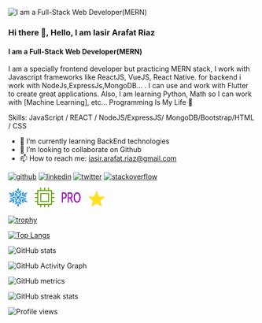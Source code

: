 
![I am a Full-Stack Web Developer(MERN)](https://i.ibb.co/JzP6dqc/Whats-App-Image-2021-11-28-at-2-48-03-PM-1.png)

### Hi there 👋, Hello, I am Iasir Arafat Riaz
#### I am a Full-Stack Web Developer(MERN)


I am a specially frontend developer but practicing MERN stack, I work with Javascript frameworks like ReactJS, VueJS, React Native. for backend i work with NodeJs,ExpressJs,MongoDB... . I can use and work with Flutter to create great applications. Also, I am learning Python, Math so I can work with [Machine Learning], etc... Programming Is My Life 👋

Skills: JavaScript / REACT / NodeJS/ExpressJS/ MongoDB/Bootstrap/HTML / CSS

- 🌱 I’m currently learning BackEnd technologies 
- 👯 I’m looking to collaborate on Github 
- 📫 How to reach me: iasir.arafat.riaz@gmail.com 


[<img src='https://cdn.jsdelivr.net/npm/simple-icons@3.0.1/icons/github.svg' alt='github' height='40'>](https://github.com/Iasir-Arafat-riaz)  [<img src='https://cdn.jsdelivr.net/npm/simple-icons@3.0.1/icons/linkedin.svg' alt='linkedin' height='40'>](https://www.linkedin.com/in/https://www.linkedin.com/in/iasir-arafat-riaz-a5a4811b8//)  [<img src='https://cdn.jsdelivr.net/npm/simple-icons@3.0.1/icons/twitter.svg' alt='twitter' height='40'>](https://twitter.com/https://twitter.com/Arafat_Riaz_CSE)  [<img src='https://cdn.jsdelivr.net/npm/simple-icons@3.0.1/icons/stackoverflow.svg' alt='stackoverflow' height='40'>](https://stackoverflow.com/users/https://stackoverflow.com/users/16838301/iasir-arafar-riaz)  

<a href='https://archiveprogram.github.com/'><img src='https://raw.githubusercontent.com/acervenky/animated-github-badges/master/assets/acbadge.gif' width='40' height='40'></a> <a href='https://docs.github.com/en/developers'><img src='https://raw.githubusercontent.com/acervenky/animated-github-badges/master/assets/devbadge.gif' width='40' height='40'></a> <a href='https://github.com/pricing'><img src='https://raw.githubusercontent.com/acervenky/animated-github-badges/master/assets/pro.gif' width='40' height='40'></a> <a href='https://stars.github.com/'><img src='https://raw.githubusercontent.com/acervenky/animated-github-badges/master/assets/starbadge.gif' width='35' height='35'></a> 

[![trophy](https://github-profile-trophy.vercel.app/?username=Iasir-Arafat-riaz)](https://github.com/ryo-ma/github-profile-trophy)

[![Top Langs](https://github-readme-stats.vercel.app/api/top-langs/?username=Iasir-Arafat-riaz)](https://github.com/anuraghazra/github-readme-stats)

![GitHub stats](https://github-readme-stats.vercel.app/api?username=Iasir-Arafat-riaz&show_icons=true&count_private=true)  

![GitHub Activity Graph](https://activity-graph.herokuapp.com/graph?username=Iasir-Arafat-riaz)  

![GitHub metrics](https://metrics.lecoq.io/Iasir-Arafat-riaz)  

![GitHub streak stats](https://github-readme-streak-stats.herokuapp.com/?user=Iasir-Arafat-riaz)  

![Profile views](https://gpvc.arturio.dev/Iasir-Arafat-riaz)  

